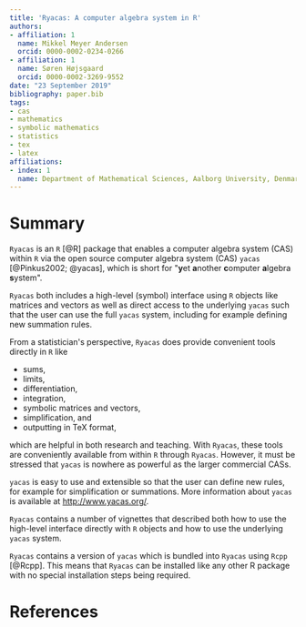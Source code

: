 ```yaml
---
title: 'Ryacas: A computer algebra system in R'
authors:
- affiliation: 1
  name: Mikkel Meyer Andersen
  orcid: 0000-0002-0234-0266
- affiliation: 1
  name: Søren Højsgaard
  orcid: 0000-0002-3269-9552
date: "23 September 2019"
bibliography: paper.bib
tags:
- cas
- mathematics
- symbolic mathematics
- statistics
- tex
- latex
affiliations:
- index: 1
  name: Department of Mathematical Sciences, Aalborg University, Denmark
---
```


# Summary

`Ryacas` is an `R` [@R] package that enables a 
computer algebra system (CAS) within `R` via the open source computer 
algebra system (CAS) `yacas` [@Pinkus2002; @yacas], which is short 
for "**y**et **a**nother **c**omputer **a**lgebra **s**ystem".

`Ryacas` both includes a high-level (symbol) interface 
using `R` objects like matrices and vectors as well as direct access to 
the underlying `yacas` such that the user can use the full `yacas` 
system, including for example defining new summation rules. 

From a statistician's perspective, `Ryacas` does provide convenient
tools directly in `R` like

* sums, 
* limits, 
* differentiation, 
* integration, 
* symbolic matrices and vectors,
* simplification, and
* outputting in TeX format, 

which are helpful in both research and teaching.  With `Ryacas`, these
tools are conveniently available from within `R` through
`Ryacas`. However, it must be stressed that `yacas` is nowhere as
powerful as the larger commercial CASs.

`yacas` is easy to use and extensible so that the user can 
define new rules, for example for simplification or summations.
More information about `yacas` is available at <http://www.yacas.org/>. 

`Ryacas` contains a number of vignettes that described both 
how to use the high-level interface directly with `R` objects and how 
to use the underlying `yacas` system.

`Ryacas` contains a version of `yacas` which is bundled into `Ryacas` using  `Rcpp` [@Rcpp]. 
This means that `Ryacas` can be installed like any other R package with no special installation steps being required.


# References
